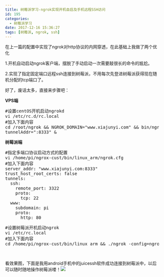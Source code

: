```yaml
---
title: 树莓派学习-ngrok实现开机自启及手机远程SSH访问
id: 195
categories:
  - 树莓派学习
date: 2017-12-16 15:36:27
tags: [树莓派, ngrok, ssh]
---
```


在上一篇的配置中实现了ngrok对http协议的内网穿透，在此基础上我做了两个优化

1.开机自动启动ngrok客户端，摆脱了手动启动一次需要敲很长的命令的尴尬。

2.实现了指定固定端口远程ssh连接到树莓派，不用每次先登进树莓派获得现在随机分配的tcp端口了。

好了，废话太多，直接来步骤吧：

**VPS端**
<pre class="theme:github lang:default decode:true ">#设置centOS开机启动ngrokd
vi /etc/rc.d/rc.local
#加入下面内容
cd /root/ngrok &amp;&amp; NGROK_DOMAIN="www.xiajunyi.com" &amp;&amp; bin/ngrokd -domain="$NGROK_DOMAIN" -httpAddr=":8331" -httpsAddr=":8332" - 
tunnelAddr=":8333" &amp;</pre>

**树莓派端**
<pre class="theme:github lang:default decode:true">#指定多端口协议启动方式的配置
vi /home/pi/ngrox-cust/bin/linux_arm/ngrok.cfg
#加入下面内容
server_addr: "www.xiajunyi.com:8333"
trust_host_root_certs: false
tunnels:
  ssh:
    remote_port: 3322
    proto:
      tcp: 22
  www:
    subdomain: pi
    proto:
      http: 80</pre>
<pre class="theme:github lang:default decode:true">#设置树莓派开机启动ngrok
vi /etc/rc.local
#加入下面内容
cd /home/pi/ngrox-cust/bin/linux_arm &amp;&amp; ./ngrok -config=ngrok.cfg start ssh www</pre>

&nbsp;

看效果图，下面是我用android手机中的juicessh软件成功连接到树莓派中，以后可以随时随地操作树莓派喽！![](http://www.xiajunyi.com/wp-content/uploads/2017/12/Screenshot_2017-12-16-15-28-51-640_com.sonelli.juicessh.png)

&nbsp;

&nbsp;